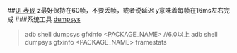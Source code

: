 
##[UI 表现](https://developer.android.google.cn/training/testing/performance.html#measure)
z最好保持在60帧，不要丢帧，或者说延迟
y意味着每帧在16ms左右完成
###系统工具
[dumpsys](https://source.android.com/devices/tech/debug/dumpsys)
>adb shell dumpsys gfxinfo <PACKAGE_NAME>
//6.0以上
>adb shell dumpsys gfxinfo <PACKAGE_NAME> framestats